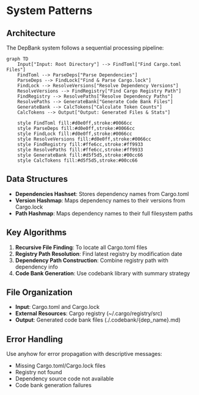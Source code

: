 # System Patterns

## Architecture

The DepBank system follows a sequential processing pipeline:

```mermaid
graph TD
    Input["Input: Root Directory"] --> FindToml["Find Cargo.toml Files"]
    FindToml --> ParseDeps["Parse Dependencies"]
    ParseDeps --> FindLock["Find & Parse Cargo.lock"]
    FindLock --> ResolveVersions["Resolve Dependency Versions"]
    ResolveVersions --> FindRegistry["Find Cargo Registry Path"]
    FindRegistry --> ResolvePaths["Resolve Dependency Paths"]
    ResolvePaths --> GenerateBank["Generate Code Bank Files"]
    GenerateBank --> CalcTokens["Calculate Token Counts"]
    CalcTokens --> Output["Output: Generated Files & Stats"]

    style FindToml fill:#d0e0ff,stroke:#0066cc
    style ParseDeps fill:#d0e0ff,stroke:#0066cc
    style FindLock fill:#d0e0ff,stroke:#0066cc
    style ResolveVersions fill:#d0e0ff,stroke:#0066cc
    style FindRegistry fill:#ffe6cc,stroke:#ff9933
    style ResolvePaths fill:#ffe6cc,stroke:#ff9933
    style GenerateBank fill:#d5f5d5,stroke:#00cc66
    style CalcTokens fill:#d5f5d5,stroke:#00cc66
```

## Data Structures

- **Dependencies Hashset**: Stores dependency names from Cargo.toml
- **Version Hashmap**: Maps dependency names to their versions from Cargo.lock
- **Path Hashmap**: Maps dependency names to their full filesystem paths

## Key Algorithms

1. **Recursive File Finding**: To locate all Cargo.toml files
2. **Registry Path Resolution**: Find latest registry by modification date
3. **Dependency Path Construction**: Combine registry path with dependency info
4. **Code Bank Generation**: Use codebank library with summary strategy

## File Organization

- **Input**: Cargo.toml and Cargo.lock
- **External Resources**: Cargo registry (~/.cargo/registry/src)
- **Output**: Generated code bank files (./.codebank/{dep_name}.md)

## Error Handling

Use anyhow for error propagation with descriptive messages:
- Missing Cargo.toml/Cargo.lock files
- Registry not found
- Dependency source code not available
- Code bank generation failures
